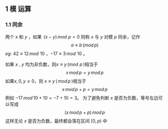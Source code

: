 ## 1 模 运算
### 1.1 同余
两个 $x$  和 $y$  ，如果 $\,(x-y)\,mod \,\,p=0$  则称 $x$ 与 $y$ 对模 $p$ 同余，记作$$ a\equiv b\,(mod\,p)$$
$eg$: $42\equiv12\,mod\,\,10$ ，$-17\equiv3\,mod\,\,10$ 。

如果 $x$ , $y$ 均为非负数，则$x\equiv y\,(mod\,\,p\,)$相当于$$x\,mod\,p=y\,mod\,p$$ 如果$x,0,y\ge0$，则 $x\equiv y\,(\,mod\,p\,)$相当于$$x\,mod\,p+p=y\,mod\,p$$
例如 $-17\,mod\,10+10=-7+10=3$。
为了避免判断 $x$ 是否为负数，等号左边可以写成$$(x\,mod\,p+p)\,mod\,p$$
这样无论 $x$ 是否为负数，最终都会落在区间 $[0,p)$ 中 

